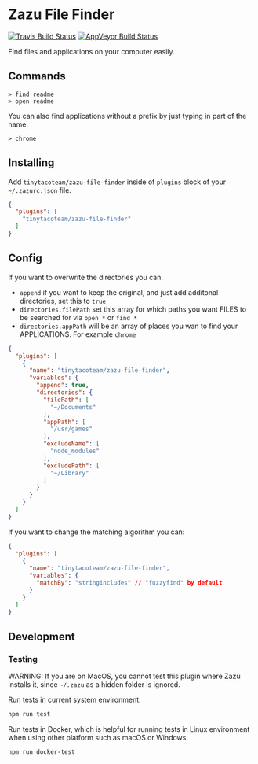 # Zazu File Finder

[![Travis Build Status](https://travis-ci.org/tinytacoteam/zazu-file-finder.svg?branch=master)](https://travis-ci.org/tinytacoteam/zazu-file-finder)
[![AppVeyor Build Status](https://ci.appveyor.com/api/projects/status/b5t4tavohkhmqrer/branch/master?svg=true)](https://ci.appveyor.com/project/blainesch/zazu-file-finder)

Find files and applications on your computer easily.

## Commands

~~~
> find readme
> open readme
~~~

You can also find applications without a prefix by just typing in part of the
name:

~~~
> chrome
~~~

## Installing

Add `tinytacoteam/zazu-file-finder` inside of `plugins` block of your  `~/.zazurc.json` file.

~~~ json
{
  "plugins": [
    "tinytacoteam/zazu-file-finder"
  ]
}
~~~

## Config

If you want to overwrite the directories you can.

  * `append` if you want to keep the original, and just add additonal
    directories, set this to `true`
  * `directories.filePath` set this array for which paths you want FILES to be
    searched for via `open *` or `find *`
  * `directories.appPath` will be an array of places you wan to find your
    APPLICATIONS. For example `chrome`

~~~ json
{
  "plugins": [
    {
      "name": "tinytacoteam/zazu-file-finder",
      "variables": {
        "append": true,
        "directories": {
          "filePath": [
            "~/Documents"
          ],
          "appPath": [
            "/usr/games"
          ],
          "excludeName": [
            "node_modules"
          ],
          "excludePath": [
            "~/Library"
          ]
        }
      }
    }
  ]
}
~~~

If you want to change the matching algorithm you can:

```json
{
  "plugins": [
    {
      "name": "tinytacoteam/zazu-file-finder",
      "variables": {
        "matchBy": "stringincludes" // "fuzzyfind" by default
      }
    }
  ]
}
```

## Development

### Testing

WARNING: If you are on MacOS, you cannot test this plugin where Zazu installs
it, since `~/.zazu` as a hidden folder is ignored.

Run tests in current system environment:

```bash
npm run test
```

Run tests in Docker, which is helpful for running tests in Linux environment when using other platform such as macOS or Windows.

```bash
npm run docker-test
```
